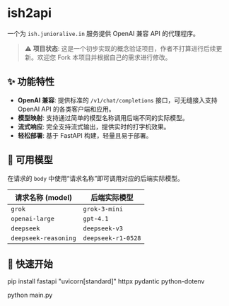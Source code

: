 # ish2api

一个为 `ish.junioralive.in` 服务提供 OpenAI 兼容 API 的代理程序。

> ⚠️ **项目状态**: 这是一个初步实现的概念验证项目，作者不打算进行后续更新。欢迎您 Fork 本项目并根据自己的需求进行修改。

## ✨ 功能特性

*   **OpenAI 兼容**: 提供标准的 `/v1/chat/completions` 接口，可无缝接入支持 OpenAI API 的各类客户端和应用。
*   **模型映射**: 支持通过简单的模型名称调用后端不同的实际模型。
*   **流式响应**: 完全支持流式输出，提供实时的打字机效果。
*   **轻松部署**: 基于 FastAPI 构建，轻量且易于部署。

## 🤖 可用模型

在请求的 `body` 中使用“请求名称”即可调用对应的后端实际模型。

| 请求名称 (model)     | 后端实际模型       |
| -------------------- | ------------------ |
| `grok`               | `grok-3-mini`      |
| `openai-large`       | `gpt-4.1`          |
| `deepseek`           | `deepseek-v3`      |
| `deepseek-reasoning` | `deepseek-r1-0528` |

## 🚀 快速开始

pip install fastapi "uvicorn[standard]" httpx pydantic python-dotenv

python main.py
